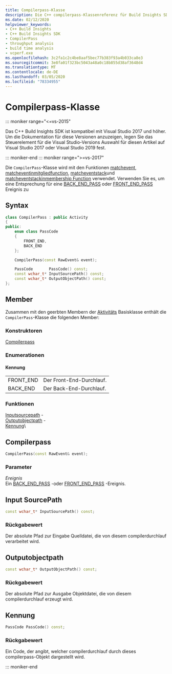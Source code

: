 ```yaml
---
title: Compilerpass-Klasse
description: Die C++ compilerpass-Klassenreferenz für Build Insights SDK.
ms.date: 02/12/2020
helpviewer_keywords:
- C++ Build Insights
- C++ Build Insights SDK
- CompilerPass
- throughput analysis
- build time analysis
- vcperf.exe
ms.openlocfilehash: 3c2fa1c2c4be8aaf5bec77b383f93a4b033ca8e3
ms.sourcegitcommit: 3e8fa01f323bc5043a48a0c18b855d38af3648d4
ms.translationtype: MT
ms.contentlocale: de-DE
ms.lasthandoff: 03/05/2020
ms.locfileid: "78334955"
---
```

# <a name="compilerpass-class"></a>Compilerpass-Klasse

::: moniker range="<=vs-2015"

Das C++ Build Insights SDK ist kompatibel mit Visual Studio 2017 und höher. Um die Dokumentation für diese Versionen anzuzeigen, legen Sie das Steuerelement für die Visual Studio-Versions Auswahl für diesen Artikel auf Visual Studio 2017 oder Visual Studio 2019 fest.

::: moniker-end
::: moniker range=">=vs-2017"

Die `CompilerPass`-Klasse wird mit den Funktionen [matchevent](../functions/match-event.md), [matcheventinmitgliedfunction](../functions/match-event-in-member-function.md), [matcheventstack](../functions/match-event-stack.md)und [matcheventstackinmembership Function](../functions/match-event-stack-in-member-function.md) verwendet. Verwenden Sie es, um eine Entsprechung für eine [BACK_END_PASS](../event-table.md#back-end-pass) oder [FRONT_END_PASS](../event-table.md#front-end-pass) Ereignis zu

## <a name="syntax"></a>Syntax

```cpp
class CompilerPass : public Activity
{
public:
    enum class PassCode
    {
        FRONT_END,
        BACK_END
    };

    CompilerPass(const RawEvent& event);

    PassCode       PassCode() const;
    const wchar_t* InputSourcePath() const;
    const wchar_t* OutputObjectPath() const;
};
```

## <a name="members"></a>Member

Zusammen mit den geerbten Membern der [Aktivitäts](activity.md) Basisklasse enthält die `CompilerPass`-Klasse die folgenden Member:

### <a name="constructors"></a>Konstruktoren

[Compilerpass](#compiler-pass)

### <a name="enums"></a>Enumerationen

#### <a name="passcode"></a>Kennung

|||
|-|-|
|FRONT_END|Der Front-End-Durchlauf.|
|BACK_END|Der Back-End-Durchlauf.|

### <a name="functions"></a>Funktionen

[Inputsourcepath](#input-source-path) -\
[Outputobjectpath](#output-object-path) -\
[Kennung](#pass-code)\

## <a name="compilerpass"></a><a name="compiler-pass"></a>Compilerpass

```cpp
CompilerPass(const RawEvent& event);
```

### <a name="parameters"></a>Parameter

*Ereignis*\
Ein [BACK_END_PASS](../event-table.md#back-end-pass) -oder [FRONT_END_PASS](../event-table.md#front-end-pass) -Ereignis.

## <a name="inputsourcepath"></a><a name="input-source-path"></a>Input SourcePath

```cpp
const wchar_t* InputSourcePath() const;
```

### <a name="return-value"></a>Rückgabewert

Der absolute Pfad zur Eingabe Quelldatei, die von diesem compilerdurchlauf verarbeitet wird.

## <a name="outputobjectpath"></a><a name="output-object-path"></a>Outputobjectpath

```cpp
const wchar_t* OutputObjectPath() const;
```

### <a name="return-value"></a>Rückgabewert

Der absolute Pfad zur Ausgabe Objektdatei, die von diesem compilerdurchlauf erzeugt wird.

## <a name="passcode"></a><a name="pass-code"></a>Kennung

```cpp
PassCode PassCode() const;
```

### <a name="return-value"></a>Rückgabewert

Ein Code, der angibt, welcher compilerdurchlauf durch dieses compilerpass-Objekt dargestellt wird.

::: moniker-end
